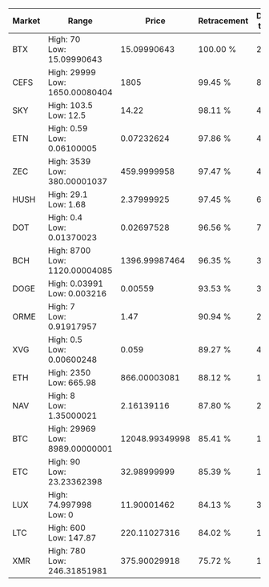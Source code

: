 | Market | Range | Price| Retracement | Doubles to 50% |
| --- | --- | --- | --- | --- |
| BTX | High: 70<br />Low: 15.09990643 | 15.09990643 | 100.00 % | 2.82 |
| CEFS | High: 29999<br />Low: 1650.00080404 | 1805 | 99.45 % | 8.77 |
| SKY | High: 103.5<br />Low: 12.5 | 14.22 | 98.11 % | 4.08 |
| ETN | High: 0.59<br />Low: 0.06100005 | 0.07232624 | 97.86 % | 4.50 |
| ZEC | High: 3539<br />Low: 380.00001037 | 459.9999958 | 97.47 % | 4.26 |
| HUSH | High: 29.1<br />Low: 1.68 | 2.37999925 | 97.45 % | 6.47 |
| DOT | High: 0.4<br />Low: 0.01370023 | 0.02697528 | 96.56 % | 7.67 |
| BCH | High: 8700<br />Low: 1120.00004085 | 1396.99987464 | 96.35 % | 3.51 |
| DOGE | High: 0.03991<br />Low: 0.003216 | 0.00559 | 93.53 % | 3.86 |
| ORME | High: 7<br />Low: 0.91917957 | 1.47 | 90.94 % | 2.69 |
| XVG | High: 0.5<br />Low: 0.00600248 | 0.059 | 89.27 % | 4.29 |
| ETH | High: 2350<br />Low: 665.98 | 866.00003081 | 88.12 % | 1.74 |
| NAV | High: 8<br />Low: 1.35000021 | 2.16139116 | 87.80 % | 2.16 |
| BTC | High: 29969<br />Low: 8989.00000001 | 12048.99349998 | 85.41 % | 1.62 |
| ETC | High: 90<br />Low: 23.23362398 | 32.98999999 | 85.39 % | 1.72 |
| LUX | High: 74.997998<br />Low: 0 | 11.90001462 | 84.13 % | 3.15 |
| LTC | High: 600<br />Low: 147.87 | 220.11027316 | 84.02 % | 1.70 |
| XMR | High: 780<br />Low: 246.31851981 | 375.90029918 | 75.72 % | 1.37 |
